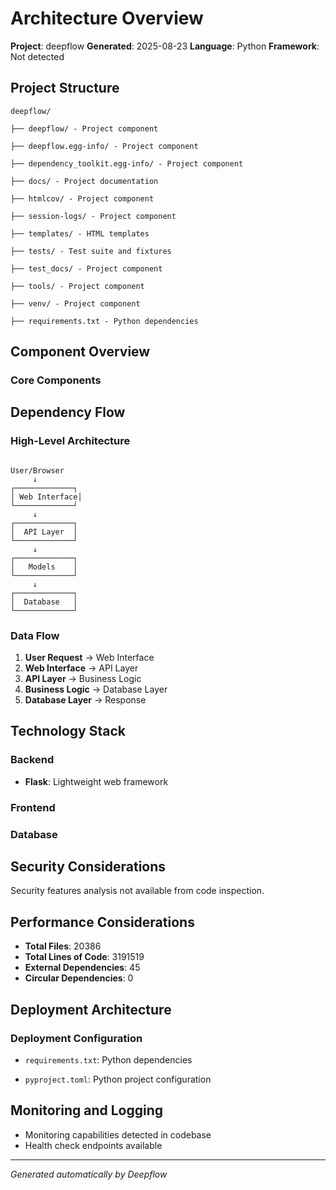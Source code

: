 # Architecture Overview

**Project**: deepflow
**Generated**: 2025-08-23
**Language**: Python
**Framework**: Not detected

## Project Structure

```
deepflow/

├── deepflow/ - Project component

├── deepflow.egg-info/ - Project component

├── dependency_toolkit.egg-info/ - Project component

├── docs/ - Project documentation

├── htmlcov/ - Project component

├── session-logs/ - Project component

├── templates/ - HTML templates

├── tests/ - Test suite and fixtures

├── test_docs/ - Project component

├── tools/ - Project component

├── venv/ - Project component

├── requirements.txt - Python dependencies

```

## Component Overview

### Core Components



## Dependency Flow

### High-Level Architecture

```

User/Browser
     ↓
┌─────────────┐
│ Web Interface│
└─────────────┘
     ↓
┌─────────────┐
│  API Layer  │
└─────────────┘
     ↓
┌─────────────┐
│   Models    │
└─────────────┘
     ↓
┌─────────────┐
│  Database   │
└─────────────┘

```

### Data Flow

1. **User Request** → Web Interface
2. **Web Interface** → API Layer  
3. **API Layer** → Business Logic
4. **Business Logic** → Database Layer
5. **Database Layer** → Response

## Technology Stack

### Backend

- **Flask**: Lightweight web framework


### Frontend


### Database


## Security Considerations


Security features analysis not available from code inspection.


## Performance Considerations

- **Total Files**: 20386
- **Total Lines of Code**: 3191519
- **External Dependencies**: 45
- **Circular Dependencies**: 0

## Deployment Architecture


### Deployment Configuration

- `requirements.txt`: Python dependencies

- `pyproject.toml`: Python project configuration



## Monitoring and Logging


- Monitoring capabilities detected in codebase
- Health check endpoints available


---

*Generated automatically by Deepflow*